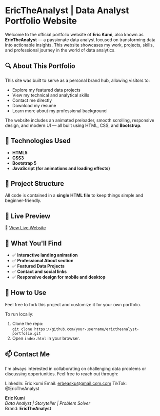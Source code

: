 # EricTheAnalyst | Data Analyst Portfolio Website

Welcome to the official portfolio website of **Eric Kumi**, also known as **EricTheAnalyst** — a passionate data analyst focused on transforming data into actionable insights. This website showcases my work, projects, skills, and professional journey in the world of data analytics.

## 🔍 About This Portfolio

This site was built to serve as a personal brand hub, allowing visitors to:
- Explore my featured data projects
- View my technical and analytical skills
- Contact me directly
- Download my resume
- Learn more about my professional background

The website includes an animated preloader, smooth scrolling, responsive design, and modern UI — all built using HTML, CSS, and **Bootstrap**.

## 🚀 Technologies Used

- **HTML5**
- **CSS3**
- **Bootstrap 5**
- **JavaScript (for animations and loading effects)**

## 📁 Project Structure

All code is contained in a **single HTML file** to keep things simple and beginner-friendly.


## 📸 Live Preview

🔗 [View Live Website](https://spacely7.github.io/EricTheAnalysts)

## 🧠 What You'll Find

- ✅ **Interactive landing animation**
- ✅ **Professional About section**
- ✅ **Featured Data Projects**
- ✅ **Contact and social links**
- ✅ **Responsive design for mobile and desktop**

## 📌 How to Use

Feel free to fork this project and customize it for your own portfolio.

To run locally:
1. Clone the repo:  
   `git clone https://github.com/your-username/erictheanalyst-portfolio.git`
2. Open `index.html` in your browser.

## 📫 Contact Me

I'm always interested in collaborating on challenging data problems or discussing opportunities. Feel free to reach out through:

LinkedIn: Eric kumi
Email: erbeasku@gmail.com.com
TikTok: @EricTheAnalyst

**Eric Kumi**  
*Data Analyst | Storyteller | Problem Solver*  
Brand: **EricTheAnalyst**
